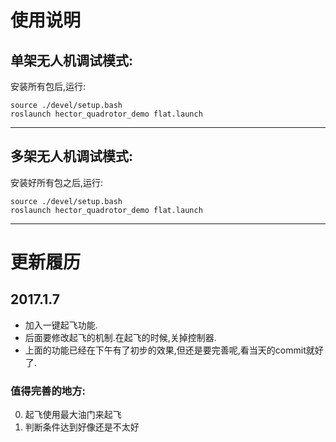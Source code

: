 # 使用说明

## 单架无人机调试模式:  
安装所有包后,运行:

`source ./devel/setup.bash`  
`roslaunch hector_quadrotor_demo flat.launch`  

-----

## 多架无人机调试模式:
安装好所有包之后,运行:

`source ./devel/setup.bash`  
`roslaunch hector_quadrotor_demo flat.launch`

--------------------
# 更新履历

## 2017.1.7

- 加入一键起飞功能.  
- 后面要修改起飞的机制.在起飞的时候,关掉控制器.  
- 上面的功能已经在下午有了初步的效果,但还是要完善呢,看当天的commit就好了.

### 值得完善的地方:
 0. 起飞使用最大油门来起飞
 0. 判断条件达到好像还是不太好
